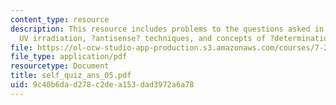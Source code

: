 ```yaml
---
content_type: resource
description: This resource includes problems to the questions asked in self quiz on
  UV irradiation, ?antisense? techniques, and concepts of ?determination? and ?differentiation?.
file: https://ol-ocw-studio-app-production.s3.amazonaws.com/courses/7-22-developmental-biology-fall-2005/9c40b6dad278c2dea153dad3972a6a78_self_quiz_ans_05.pdf
file_type: application/pdf
resourcetype: Document
title: self_quiz_ans_05.pdf
uid: 9c40b6da-d278-c2de-a153-dad3972a6a78
---
```


